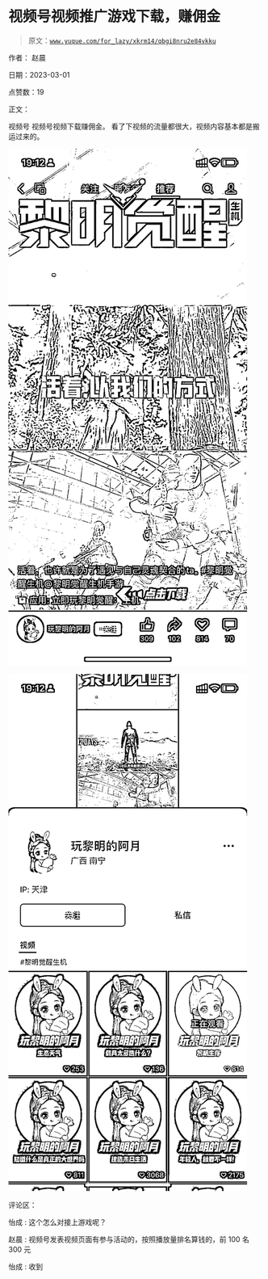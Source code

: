 # 视频号视频推广游戏下载，赚佣金

> 原文：[`www.yuque.com/for_lazy/xkrm14/qbgi8nru2e84vkku`](https://www.yuque.com/for_lazy/xkrm14/qbgi8nru2e84vkku)

作者： 赵晨 

日期：2023-03-01 

点赞数：19 

正文： 

视频号 视频号视频下载赚佣金。 看了下视频的流量都很大，视频内容基本都是搬运过来的。 

![](img/e17479273f0802b1757c6c415d5e540a.png)  

![](img/3dcd82d3446e10f4e24a1bb5a889d584.png)  

评论区： 

怡成 : 这个怎么对接上游戏呢？ 

赵晨 : 视频号发表视频页面有参与活动的，按照播放量排名算钱的，前 100 名 300 元 

怡成 : 收到 

